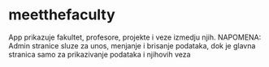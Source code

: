 # meetthefaculty
App prikazuje fakultet, profesore, projekte i veze izmedju njih. 
NAPOMENA:
Admin stranice sluze za unos, menjanje i brisanje podataka, dok je glavna stranica samo za prikazivanje podataka i njihovih veza
